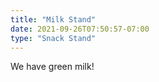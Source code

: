 ```yaml
---
title: "Milk Stand"
date: 2021-09-26T07:50:57-07:00
type: "Snack Stand"
---
```


We have green milk!
